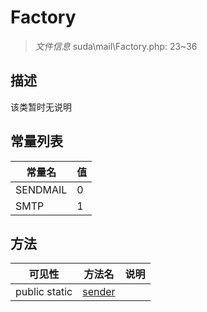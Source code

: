 #  Factory 

> *文件信息* suda\mail\Factory.php: 23~36



## 描述

该类暂时无说明


## 常量列表
| 常量名  |  值|
|--------|----|
|SENDMAIL | 0 | 
|SMTP | 1 | 






## 方法


| 可见性 | 方法名 | 说明 |
|--------|-------|------|
| public static|[sender](Factory/sender.md) |  |
